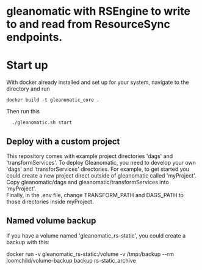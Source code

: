 # gleanomatic with RSEngine to write to and read from ResourceSync endpoints.


# Start up
With docker already installed and set up for your system, navigate to the directory and run
```
docker build -t gleanomatic_core .
```
Then run this
```
  ./gleanomatic.sh start
```  

## Deploy with a custom project
This repository comes with example project directories 'dags' and 'transformServices'.  To deploy Gleanomatic, you need to develop your own 'dags' and 'transforServices' directories.
For example, to get started you could create a new project direct outside of gleanomatic called 'myProject'.  Copy gleanomatic/dags and gleanomatic/transformServices into 'myProject'.  
Finally, in the .env file, change TRANSFORM_PATH and DAGS_PATH to those directories inside myProject.

## Named volume backup

If you have a volume named 'gleanomatic_rs-static', you could create a backup with this:

docker run -v gleanomatic_rs-static:/volume -v /tmp:/backup --rm loomchild/volume-backup backup rs-static_archive 
